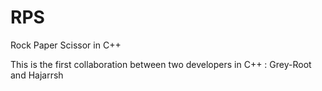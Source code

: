 # RPS
Rock Paper Scissor in C++

This is the first collaboration between two developers in C++ : Grey-Root and Hajarrsh 
